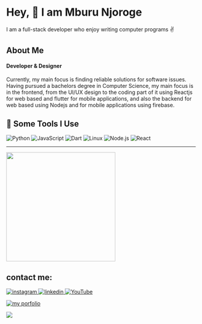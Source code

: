 <h1>Hey, 👋 I am Mburu Njoroge  </h1>
<p>I am a full-stack developer who enjoy writing computer programs ✌</p>


 <h2>About Me</h2>
<h4>Developer & Designer</h4>
<p>
  Currently, my main focus is finding reliable solutions for software issues. Having pursued a bachelors degree in Computer Science, my main focus is in the frontend, from the UI/UX design to the coding part of it using Reactjs for web based and flutter for mobile applications, and also the backend for web based using Nodejs and for mobile applications using firebase.
</p>

<h2>🚀 Some Tools I Use</h2>

![Python](https://img.shields.io/badge/-Python-000?&logo=Python)
![JavaScript](https://img.shields.io/badge/-JavaScript-000?&logo=JavaScript)
![Dart](https://img.shields.io/badge/-Dart-000?&logo=Dart)
![Linux](https://img.shields.io/badge/-Linux-000?&logo=Linux)
![Node.js](https://img.shields.io/badge/-Node.js-000?&logo=node.js)
![React](https://img.shields.io/badge/-React-000?&logo=React)


  <hr>
 <a href="https://mburunjoroge.netlify.app/">
 <img src="./img/portfolio.png" align="center" height="290" width="auto" margin="auto">
 </a> 
 
 ## contact me:
<a href="https://www.instagram.com/m.b.u.r.u.u/">
<img alt="instagram" src="https://img.shields.io/badge/Instagram-E4405F?style=for-the-badge&logo=instagram&logoColor=white"/>
</a> 
<a href="https://www.linkedin.com/in/mburu-njoroge-183840201/">
<img alt="linkedin" src="https://img.shields.io/badge/LinkedIn-0077B5?style=for-the-badge&logo=linkedin&logoColor=white" />
</a> 
<a href="https://www.youtube.com/channel/UC4lEpxpo3hL1eE6S9Ch_SJQ">
<img alt="YouTube" src="https://img.shields.io/badge/YouTube-FF0000?style=for-the-badge&logo=youtube&logoColor=white" />
</a>

<p>
  <a href="mburunjoroge.netlify.com">
  <img src="https://img.shields.io/badge/website-portfolio-brightgreen" alt="my porfolio" />
  </a>
</p>

![](https://komarev.com/ghpvc/?username=LONGMANKE&label=PROFILE+VIEWS)
